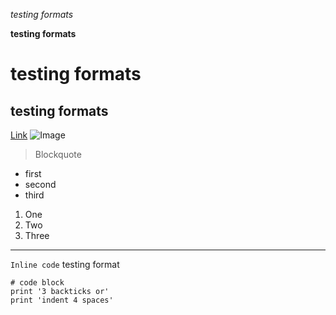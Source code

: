 *testing formats*

**testing formats**

# testing formats

## testing formats

[Link](https://ucsd-cse15l-w22.github.io/week/week2/#lab-tasks)
![Image](https://c4.wallpaperflare.com/wallpaper/500/442/354/outrun-vaporwave-hd-wallpaper-preview.jpg)

> Blockquote
* first
* second
* third

1. One
2. Two
3. Three

---
`Inline code` testing format

```
# code block
print '3 backticks or'
print 'indent 4 spaces'
```
